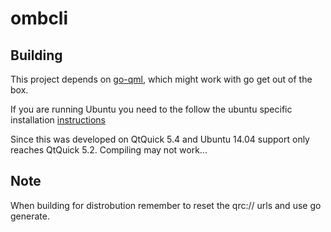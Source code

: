 # ombcli



## Building

This project depends on [go-qml](https://github.com/go-qml/qml#qml-support-for-the-go-language), which might work with go get out of the box.

If you are running Ubuntu you need to the follow the ubuntu specific installation 
[instructions](https://github.com/go-qml/qml#requirements-on-ubuntu)

Since this was developed on QtQuick 5.4 and Ubuntu 14.04 support only reaches QtQuick 5.2. Compiling may not work...

## Note

When building for distrobution remember to reset the qrc:// urls and use go generate.
